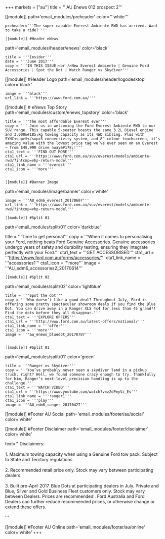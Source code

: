 +++
markets = ["au"]
title = '''AU Enews 012 prospect 2'''

[[module]]
path='email_modules/preheader'
color='''white'''

	preheader='''The super-capable Everest Ambiente RWD has arrived. Want to take a ride? '''

	[[module]] #Header eNews 
path='email_modules/header/enews'
color='black'

	title = '''Insider'''
	date = '''June 2017'''
	copy = '''IN THIS ISSUE:<br />New Everest Ambiente | Genuine Ford Accessories | Spot the Dot | Watch Ranger vs Skydiver'''

[[module]] #Header Logo
path='email_modules/header/logodesktop'
color='black'

	image = '''black'''
	url_link = '''https://www.ford.com.au/'''

[[module]] # eNews Top Story
path='email_modules/custom/enews_topstory'
color='black'

	title = '''The most affordable Everest ever'''
	copy = ''' Join us in welcoming the Ford Everest Ambiente RWD to our SUV range. This capable 5-seater boasts the same 3.2L Diesel engine and 3,000&#185;kg towing capacity as its 4WD sibling. Plus with SYNC<sup>®</sup>3 connectivity system, and 8” colour touchscreen, it’s amazing value with the lowest price tag we’ve ever seen on an Everest – from $48,990 drive away&#178;!'''
	cta1_text = '''FIND OUT MORE'''
	cta1_url = '''https://www.ford.com.au/suv/everest/models/ambiente-rwd/?intcmp=vhp-return-model'''
	cta1_link_name = '''everest'''
	cta1_icon = '''more'''


	[[module]] #Banner Image
path='email_modules/image/banner'
color='white'

	image = '''AU_edm6_everest_20170607'''
	url_link = '''https://www.ford.com.au/suv/everest/models/ambiente-rwd/?intcmp=vhp-return-model'''

	[[module]] #Split 01 
path='email_modules/split/01'
color='darkblue'

 title = '''Time to get personal'''
	copy = '''When it comes to personalising your Ford, nothing beats Ford Genuine Accessories. Genuine accessories undergo years of safety and durability testing, ensuring they integrate perfectly with your Ford.'''
	cta1_text = '''GET ACCESSORISED'''
	cta1_url = '''https://www.ford.com.au/forms/accessories/'''
	cta1_link_name = '''accessories1'''
	cta1_icon = '''more'''
	image = '''AU_edm6_accessories2_20170614'''


	[[module]] #Split 02
path='email_modules/split/02'
color='lightblue'

	title = '''Spot the dot'''
	copy = '''Who doesn’t like a good deal? Throughout July, Ford is offering some pretty spectacular showroom deals if you find the Blue Dot. You can drive away in a Ranger XLS 4x4 for less than 45 grand³! Find the dots before they all disappear.'''
	cta1_text = '''EXPLORE OFFERS'''
	cta1_url = '''http://www.ford.com.au/latest-offers/national/'''
	cta1_link_name = '''offer'''
	cta1_icon = '''more'''
	image = '''au_enews_bluedot_20170707'''


	[[module]] #Split 01
path='email_modules/split/01'
color='green'

	title = '''Ranger vs Skydiver'''
	copy = '''You’ve probably never seen a skydiver land in a pickup truck, right? Well, we found someone crazy enough to try. Thankfully for him, Ranger’s next-level precision handling is up to the challenge.'''
	cta1_text = '''WATCH VIDEO'''
	cta1_url = '''https://www.youtube.com/watch?v=zZdPmyVz_Es'''
	cta1_link_name = '''ranger1'''
	cta1_icon = '''play'''
	image = '''AU_edm6_ranger_20170427'''


[[module]] #Footer AU Social
path='email_modules/footer/au/social'
color='white'

 [[module]] #Footer Disclaimer
path='email_modules/footer/disclaimer'
color='white'

text='''Disclaimers:<br /><br />
	1. Maximum towing capacity when using a Genuine Ford tow pack. Subject to State and Territory regulations.<br /><br />
	2. Recommended retail price only. Stock may vary between participating dealers.<br /><br />
	3. Built pre-April 2017. Blue Dots at participating dealers in July. Private and Blue, Silver and Gold Business Fleet customers only. Stock may vary between Dealers. Prices are recommended . Ford Australia and Ford Dealers can further reduce recommended prices, or otherwise change or extend these offers.<br /><br />'''

[[module]] #Footer AU Online
path='email_modules/footer/au/online'
color='white'
+++
